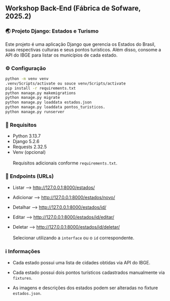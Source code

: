## Workshop Back-End (Fábrica de Sofware, 2025.2)

### 🌏 Projeto Django: Estados e Turismo

Este projeto é uma aplicação Django que gerencia os Estados do Brasil, suas respectivas culturas e seus pontos turísticos. Além disso, consome a API do IBGE para listar os municípios de cada estado.

### ⚙️ Configuração

```bash
python -m venv venv
.venv/Scripts/activate ou souce venv/Scripts/activate
pip install -r requirements.txt
python manage.py makemigrations
python manage.py migrate
python manage.py loaddata estados.json
python manage.py loaddata pontos_turisticos.
python manage.py runserver
```

### 📄 Requisitos

- Python 3.13.7
- Django 5.2.6
- Requests 2.32.5
- Venv (opcional)
<br><br>Requisitos adicionais conforme `requirements.txt`.

### 🔗 Endpoints (URLs)

- Listar —> http://127.0.0.1:8000/estados/<br>

- Adicionar —> http://127.0.0.1:8000/estados/novo/<br>

- Detalhar —> http://127.0.0.1:8000/estados/id/<br>

- Editar —> http://127.0.0.1:8000/estados/id/editar/<br>

- Deletar —> http://127.0.0.1:8000/estados/id/deletar/<br>
<br>Selecionar utilizando a `interface` ou o `id` correspondente.


### ℹ️ Informações

- Cada estado possui uma lista de cidades obtidas via API do IBGE.<br>

- Cada estado possui dois pontos turísticos cadastrados manualmente via `fixtures`.<br>

- As imagens e descrições dos estados podem ser alteradas no fixture `estados.json`.<br>
